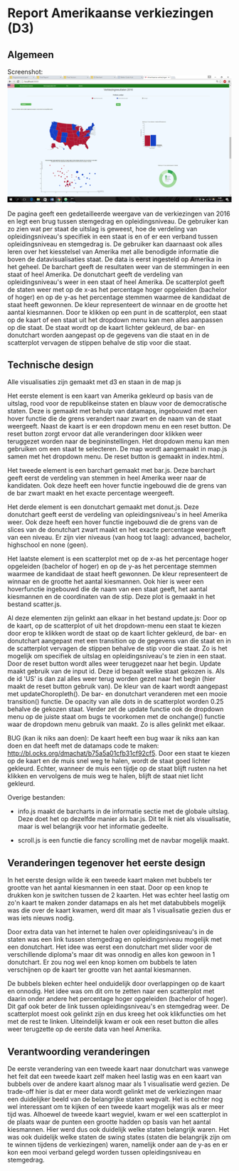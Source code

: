 # Report Amerikaanse verkiezingen (D3)

## Algemeen

Screenshot: ![](doc/scrn1.png)

De pagina geeft een gedetailleerde weergave van de verkiezingen van 2016 en legt een brug tussen stemgedrag en opleidingsniveau. De gebruiker kan zo zien wat per staat de uitslag is geweest, hoe de verdeling van opleidingsniveau's specifiek in een staat is en of er een verband tussen opleidingsniveau en stemgedrag is.  De gebruiker kan daarnaast ook alles leren over het kiesstelsel van Amerika met alle benodigde informatie die boven de datavisualisaties staat. De data is eerst ingesteld op Amerika in het geheel. De barchart geeft de resultaten weer van de stemmingen in een staat of heel Amerika. De donutchart geeft de verdeling van opleidingsniveau's weer in een staat of heel Amerika. De scatterplot geeft de staten weer met op de x-as het percentage hoger opgeleiden (bachelor of hoger) en op de y-as het percentage stemmen waarmee de kandidaat de staat heeft gewonnen. De kleur representeert de winnaar en de grootte het aantal kiesmannen. Door te klikken op een punt in de scatterplot, een staat op de kaart of een staat uit het dropdown menu kan men alles aanpassen op die staat. De staat wordt op de kaart lichter gekleurd, de bar- en donutchart worden aangepast op de gegevens van die staat en in de scatterplot vervagen de stippen behalve de stip voor die staat.

## Technische design

Alle visualisaties zijn gemaakt met d3 en staan in de map js

Het eerste element is een kaart van Amerika gekleurd op basis van de uitslag, rood voor de republikeinse staten en blauw voor de democratische staten. Deze is gemaakt met behulp van datamaps, ingebouwd met een hover functie die de grens verandert naar zwart en de naam van de staat weergeeft. Naast de kaart is er een dropdown menu en een reset button. De reset button zorgt ervoor dat alle veranderingen door klikken weer teruggezet worden naar de begininstellingen. Het dropdown menu kan men gebruiken om een staat te selecteren. De map wordt aangemaakt in map.js samen met het dropdown menu. De reset button is gemaakt in index.html.

Het tweede element is een barchart gemaakt met bar.js. Deze barchart geeft eerst de verdeling van stemmen in heel Amerika weer naar de kandidaten. Ook deze heeft een hover functie ingebouwd die de grens van de bar zwart maakt en het exacte percentage weergeeft.

Het derde element is een donutchart gemaakt met donut.js. Deze donutchart geeft eerst de verdeling van opleidingsniveau's in heel Amerika weer. Ook deze heeft een hover functie ingebouwd die de grens van de slices van de donutchart zwart maakt en het exacte percentage weergeeft van een niveau. Er zijn vier niveaus (van hoog tot laag): advanced, bachelor, highschool en none (geen).

Het laatste element is een scatterplot met op de x-as het percentage hoger opgeleiden (bachelor of hoger) en op de y-as het percentage stemmen waarmee de kandidaat de staat heeft gewonnen. De kleur representeert de winnaar en de grootte het aantal kiesmannen. Ook hier is weer een hoverfunctie ingebouwd die de naam van een staat geeft, het aantal kiesmannen en de coordinaten van de stip. Deze plot is gemaakt in het bestand scatter.js.

Al deze elementen zijn gelinkt aan elkaar in het bestand update.js: Door op de kaart, op de scatterplot of uit het dropdown-menu een staat te kiezen door erop te klikken wordt de staat op de kaart lichter gekleurd, de bar- en donutchart aangepast met een transition op de gegevens van die staat en in de scatterplot vervagen de stippen behalve de stip voor die staat. Zo is het mogelijk om specifiek de uitslag en opleidingsniveau's te zien in een staat. Door de reset button wordt alles weer teruggezet naar het begin. Update maakt gebruik van de input id. Deze id bepaalt welke staat gekozen is. Als de id 'US' is dan zal alles weer terug worden gezet naar het begin (hier maakt de reset button gebruik van). De kleur van de kaart wordt aangepast met updateChoropleth(). De bar- en donutchart veranderen met een mooie transition() functie. De opacity van alle dots in de scatterplot worden 0.25 behalve de gekozen staat. Verder zet de update functie ook de dropdown menu op de juiste staat om bugs te voorkomen met de onchange() functie waar de dropdown menu gebruik van maakt. Zo is alles gelinkt met elkaar.

BUG (kan ik niks aan doen):
De kaart heeft een bug waar ik niks aan kan doen en dat heeft met de datamaps code te maken: http://bl.ocks.org/dmachat/b75a5a01cfb31cf92cf5. Door een staat te kiezen op de kaart en de muis snel weg te halen, wordt de staat goed lichter gekleurd. Echter, wanneer de muis een tijdje op de staat blijft rusten na het klikken en vervolgens de muis weg te halen, blijft de staat niet licht gekleurd.

Overige bestanden:
* info.js maakt de barcharts in de informatie sectie met de globale uitslag. Deze doet het op dezelfde manier als bar.js. Dit tel ik niet als visualisatie, maar is wel belangrijk voor het informatie gedeelte.

* scroll.js is een functie die fancy scrolling met de navbar mogelijk maakt.

## Veranderingen tegenover het eerste design

In het eerste design wilde ik een tweede kaart maken met bubbels ter grootte van het aantal kiesmannen in een staat. Door op een knop te drukken kon je switchen tussen de 2 kaarten. Het was echter heel lastig om zo'n kaart te maken zonder datamaps en als het met databubbels mogelijk was die over de kaart kwamen, werd dit maar als 1 visualisatie gezien dus er was iets nieuws nodig.

Door extra data van het internet te halen over opleidingsniveau's in de staten was een link tussen stemgedrag en opleidingsniveau mogelijk met een donutchart. Het idee was eerst een donutchart met slider voor de verschillende diploma's maar dit was onnodig en alles kon gewoon in 1 donutchart. Er zou nog wel een knop komen om bubbels te laten verschijnen op de kaart ter grootte van het aantal kiesmannen.

De bubbels bleken echter heel onduidelijk door overlappingen op de kaart en onnodig. Het idee was om dit om te zetten naar een scatterplot met daarin onder andere het percentage hoger opgeleiden (bachelor of hoger). Dit gaf ook beter de link tussen opleidingsniveau's en stemgedrag weer. De scatterplot moest ook gelinkt zijn en dus kreeg het ook klikfuncties om het met de rest te linken. Uiteindelijk kwam er ook een reset button die alles weer terugzette op de eerste data van heel Amerika.

## Verantwoording veranderingen

De eerste verandering van een tweede kaart naar donutchart was vanwege het feit dat een tweede kaart zelf maken heel lastig was en een kaart van bubbels over de andere kaart alsnog maar als 1 visualisatie werd gezien. De trade-off hier is dat er meer data wordt gelinkt met de verkiezingen maar een duidelijker beeld van de belangrijke staten wegvalt. Het is echter nog wel interessant om te kijken of een tweede kaart mogelijk was als er meer tijd was. Alhoewel de tweede kaart wegviel, kwam er wel een scatterplot in de plaats waar de punten een grootte hadden op basis van het aantal kiesmannen. Hier werd dus ook duidelijk welke staten belangrijk waren. Het was ook duidelijk welke staten de swing states (staten die belangrijk zijn om te winnen tijdens de verkiezingen) waren, namelijk onder aan de y-as en er kon een mooi verband gelegd worden tussen opleidingsniveau en stemgedrag.
